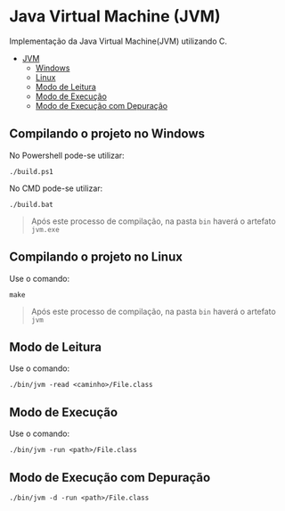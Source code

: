 # Java Virtual Machine (JVM)
Implementação da Java Virtual Machine(JVM) utilizando C.

- [JVM](#java-virtual-machine-jvm)
  - [Windows](#compilando-o-projeto-no-windows)
  - [Linux](#compilando-o-projeto-no-linux)
  - [Modo de Leitura](#modo-de-leitura)
  - [Modo de Execução](#modo-de-execução)
  - [Modo de Execução com Depuração](#modo-de-execução-com-depuração)


## Compilando o projeto no Windows
No Powershell pode-se utilizar:
```shell
./build.ps1
```
No CMD pode-se utilizar:
```shell
./build.bat
```

> Após este processo de compilação, na pasta `bin` haverá o artefato `jvm.exe`

## Compilando o projeto no Linux
Use o comando:
```shell
make
```

> Após este processo de compilação, na pasta `bin` haverá o artefato `jvm`

## Modo de Leitura
Use o comando:
```shell
./bin/jvm -read <caminho>/File.class
```

## Modo de Execução
Use o comando:
```shell
./bin/jvm -run <path>/File.class
```

## Modo de Execução com Depuração
```shell
./bin/jvm -d -run <path>/File.class
```
